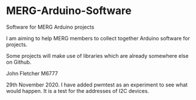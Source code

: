 # MERG-Arduino-Software
 Software for MERG Arduino projects

 I am aiming to help MERG members to collect together Arduino software for projects.

 Some projects will make use of libraries which are already somewhere else on Github.

 John Fletcher M6777
 
 29th November 2020. I have added pwmtest as an experiment to see what would happen. It is a test for the addresses of I2C devices.
